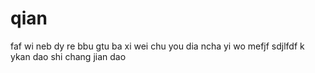 # qian
faf
wi neb dy re bbu gtu ba 
xi wei chu you dia ncha yi 
wo mefjf
sdjlfdf k ykan dao 
shi chang jian dao 
